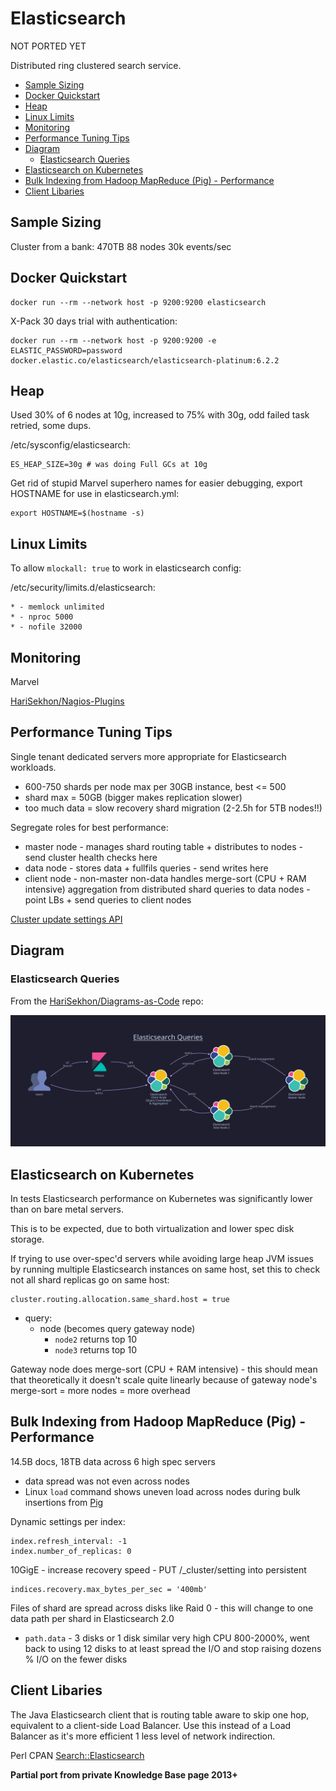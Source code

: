 # Elasticsearch

NOT PORTED YET

Distributed ring clustered search service.

<!-- INDEX_START -->

- [Sample Sizing](#sample-sizing)
- [Docker Quickstart](#docker-quickstart)
- [Heap](#heap)
- [Linux Limits](#linux-limits)
- [Monitoring](#monitoring)
- [Performance Tuning Tips](#performance-tuning-tips)
- [Diagram](#diagram)
  - [Elasticsearch Queries](#elasticsearch-queries)
- [Elasticsearch on Kubernetes](#elasticsearch-on-kubernetes)
- [Bulk Indexing from Hadoop MapReduce (Pig) - Performance](#bulk-indexing-from-hadoop-mapreduce-pig---performance)
- [Client Libaries](#client-libaries)

<!-- INDEX_END -->

## Sample Sizing

Cluster from a bank: 470TB 88 nodes 30k events/sec

## Docker Quickstart

```shell
docker run --rm --network host -p 9200:9200 elasticsearch
```

X-Pack 30 days trial with authentication:

```shell
docker run --rm --network host -p 9200:9200 -e ELASTIC_PASSWORD=password docker.elastic.co/elasticsearch/elasticsearch-platinum:6.2.2
```

## Heap

Used 30% of 6 nodes at 10g, increased to 75% with 30g, odd failed task retried, some dups.

/etc/sysconfig/elasticsearch:

```none
ES_HEAP_SIZE=30g # was doing Full GCs at 10g
```

Get rid of stupid Marvel superhero names for easier debugging, export HOSTNAME for use in elasticsearch.yml:

```shell
export HOSTNAME=$(hostname -s)
```

## Linux Limits

To allow `mlockall: true` to work in elasticsearch config:

/etc/security/limits.d/elasticsearch:

```none
* - memlock unlimited
* - nproc 5000
* - nofile 32000
```

## Monitoring

Marvel

[HariSekhon/Nagios-Plugins](https://github.com/HariSekhon/Nagios-Plugins)

## Performance Tuning Tips

Single tenant dedicated servers more appropriate for Elasticsearch workloads.

- 600-750 shards per node max per 30GB instance, best <= 500
- shard max = 50GB (bigger makes replication slower)
- too much data = slow recovery shard migration (2-2.5h for 5TB nodes!!)

Segregate roles for best performance:

- master node - manages shard routing table + distributes to nodes - send cluster health checks here
- data node   - stores data + fullfils queries - send writes here
- client node - non-master non-data handles merge-sort (CPU + RAM intensive) aggregation from distributed shard queries to data nodes - point LBs + send queries to client nodes

[Cluster update settings API](https://www.elastic.co/guide/en/elasticsearch/reference/current/cluster-update-settings.html)

## Diagram

### Elasticsearch Queries

From the [HariSekhon/Diagrams-as-Code](https://github.com/HariSekhon/Diagrams-as-Code) repo:

![Elasticsearch Queries](https://github.com/HariSekhon/Diagrams-as-Code/raw/master/images/elasticsearch_queries.svg)

## Elasticsearch on Kubernetes

In tests Elasticsearch performance on Kubernetes was significantly lower than on bare metal servers.

This is to be expected, due to both virtualization and lower spec disk storage.

If trying to use over-spec'd servers while avoiding large heap JVM issues by running multiple Elasticsearch
instances on same host, set this to check not all shard replicas go on same host:

```properties
cluster.routing.allocation.same_shard.host = true
```

- query:
  - node (becomes query gateway node)
    - `node2` returns top 10
    - `node3` returns top 10

Gateway node does merge-sort (CPU + RAM intensive) - this should mean that theoretically it doesn't scale quite
linearly because of gateway node's merge-sort = more nodes = more overhead

## Bulk Indexing from Hadoop MapReduce (Pig) - Performance

14.5B docs, 18TB data across 6 high spec servers

- data spread was not even across nodes
- Linux `load` command shows uneven load across nodes during bulk insertions from
  [Pig](https://github.com/HariSekhon/DevOps-Python-tools/blob/master/pig-text-to-elasticsearch.pig)

Dynamic settings per index:

```properties
index.refresh_interval: -1
index.number_of_replicas: 0
```

10GigE - increase recovery speed - PUT /_cluster/setting into persistent

```properties
indices.recovery.max_bytes_per_sec = '400mb'
```

Files of shard are spread across disks like Raid 0 - this will change to one data path per shard in Elasticsearch 2.0

- `path.data` - 3 disks or 1 disk similar very high CPU 800-2000%, went back to using 12 disks to at least spread the
                I/O and stop raising dozens % I/O on the fewer disks

## Client Libaries

The Java Elasticsearch client that is routing table aware to skip one hop, equivalent to a client-side Load
Balancer. Use this instead of a Load Balancer as it's more efficient 1 less level of network indirection.

Perl CPAN [Search::Elasticsearch](https://metacpan.org/pod/Search::Elasticsearch)

**Partial port from private Knowledge Base page 2013+**

